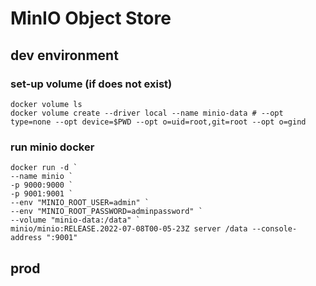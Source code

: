 # MinIO Object Store

## dev environment

### set-up volume (if does not exist)

```
docker volume ls
docker volume create --driver local --name minio-data # --opt type=none --opt device=$PWD --opt o=uid=root,git=root --opt o=gind

```

### run minio docker

```
docker run -d `
--name minio `
-p 9000:9000 `
-p 9001:9001 `
--env "MINIO_ROOT_USER=admin" `
--env "MINIO_ROOT_PASSWORD=adminpassword" `
--volume "minio-data:/data" `
minio/minio:RELEASE.2022-07-08T00-05-23Z server /data --console-address ":9001"
```

## prod

